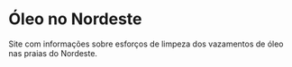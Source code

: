 # Óleo no Nordeste
Site com informações sobre esforços de limpeza dos vazamentos de óleo nas praias do Nordeste.
